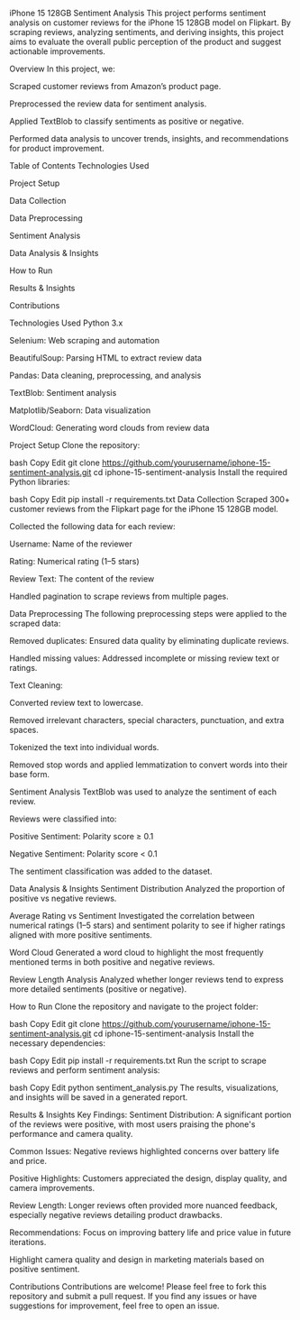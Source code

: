 iPhone 15 128GB Sentiment Analysis
This project performs sentiment analysis on customer reviews for the iPhone 15 128GB model on Flipkart. By scraping reviews, analyzing sentiments, and deriving insights, this project aims to evaluate the overall public perception of the product and suggest actionable improvements.

Overview
In this project, we:

Scraped customer reviews from Amazon’s product page.

Preprocessed the review data for sentiment analysis.

Applied TextBlob to classify sentiments as positive or negative.

Performed data analysis to uncover trends, insights, and recommendations for product improvement.

Table of Contents
Technologies Used

Project Setup

Data Collection

Data Preprocessing

Sentiment Analysis

Data Analysis & Insights

How to Run

Results & Insights

Contributions

Technologies Used
Python 3.x

Selenium: Web scraping and automation

BeautifulSoup: Parsing HTML to extract review data

Pandas: Data cleaning, preprocessing, and analysis

TextBlob: Sentiment analysis

Matplotlib/Seaborn: Data visualization

WordCloud: Generating word clouds from review data

Project Setup
Clone the repository:

bash
Copy
Edit
git clone https://github.com/yourusername/iphone-15-sentiment-analysis.git
cd iphone-15-sentiment-analysis
Install the required Python libraries:

bash
Copy
Edit
pip install -r requirements.txt
Data Collection
Scraped 300+ customer reviews from the Flipkart page for the iPhone 15 128GB model.

Collected the following data for each review:

Username: Name of the reviewer

Rating: Numerical rating (1–5 stars)

Review Text: The content of the review

Handled pagination to scrape reviews from multiple pages.

Data Preprocessing
The following preprocessing steps were applied to the scraped data:

Removed duplicates: Ensured data quality by eliminating duplicate reviews.

Handled missing values: Addressed incomplete or missing review text or ratings.

Text Cleaning:

Converted review text to lowercase.

Removed irrelevant characters, special characters, punctuation, and extra spaces.

Tokenized the text into individual words.

Removed stop words and applied lemmatization to convert words into their base form.

Sentiment Analysis
TextBlob was used to analyze the sentiment of each review.

Reviews were classified into:

Positive Sentiment: Polarity score ≥ 0.1

Negative Sentiment: Polarity score < 0.1

The sentiment classification was added to the dataset.

Data Analysis & Insights
Sentiment Distribution
Analyzed the proportion of positive vs negative reviews.

Average Rating vs Sentiment
Investigated the correlation between numerical ratings (1–5 stars) and sentiment polarity to see if higher ratings aligned with more positive sentiments.

Word Cloud
Generated a word cloud to highlight the most frequently mentioned terms in both positive and negative reviews.

Review Length Analysis
Analyzed whether longer reviews tend to express more detailed sentiments (positive or negative).

How to Run
Clone the repository and navigate to the project folder:

bash
Copy
Edit
git clone https://github.com/yourusername/iphone-15-sentiment-analysis.git
cd iphone-15-sentiment-analysis
Install the necessary dependencies:

bash
Copy
Edit
pip install -r requirements.txt
Run the script to scrape reviews and perform sentiment analysis:

bash
Copy
Edit
python sentiment_analysis.py
The results, visualizations, and insights will be saved in a generated report.

Results & Insights
Key Findings:
Sentiment Distribution: A significant portion of the reviews were positive, with most users praising the phone's performance and camera quality.

Common Issues: Negative reviews highlighted concerns over battery life and price.

Positive Highlights: Customers appreciated the design, display quality, and camera improvements.

Review Length: Longer reviews often provided more nuanced feedback, especially negative reviews detailing product drawbacks.

Recommendations:
Focus on improving battery life and price value in future iterations.

Highlight camera quality and design in marketing materials based on positive sentiment.

Contributions
Contributions are welcome! Please feel free to fork this repository and submit a pull request. If you find any issues or have suggestions for improvement, feel free to open an issue.
